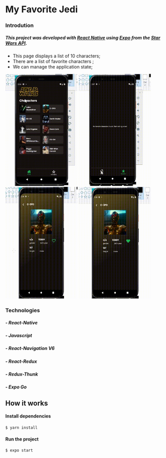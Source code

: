 # My Favorite Jedi


### Introdution

##### This project was developed with [React Native](https://reactnative.dev/) using [Expo](https://expo.dev/) from the [Star Wars API](https://swapi.dev/). 

- This page displays a list of 10 characters;
- There are a list of favorite characters ;
- We can manage the application state;



<div alignItem="end">
  <img width="225" height="350" src="src/assets/toReadme/sw - 1.gif">
  
  <img width="225" height="350" src="src/assets/toReadme/sw - 2.gif">
  
  <img width="225" height="350" src="src/assets/toReadme/sw - 3.gif">
  <img width="225" height="350" src="src/assets/toReadme/sw - 4.gif">
 </div> 

### Technologies

##### - React-Native
##### - Javascript
##### - React-Navigation V6
##### - React-Redux
##### - Redux-Thunk
##### - Expo Go

## How it works

#### Install dependencies
    
    $ yarn install

#### Run the project

    $ expo start
